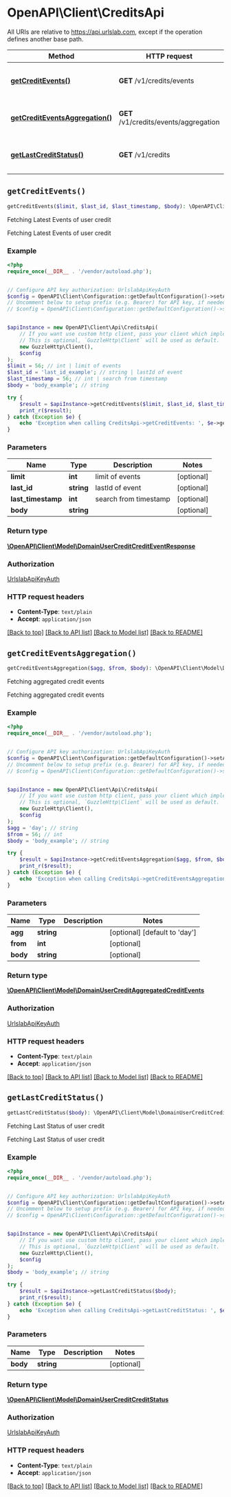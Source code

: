 # OpenAPI\Client\CreditsApi

All URIs are relative to https://api.urlslab.com, except if the operation defines another base path.

| Method | HTTP request | Description |
| ------------- | ------------- | ------------- |
| [**getCreditEvents()**](CreditsApi.md#getCreditEvents) | **GET** /v1/credits/events | Fetching Latest Events of user credit |
| [**getCreditEventsAggregation()**](CreditsApi.md#getCreditEventsAggregation) | **GET** /v1/credits/events/aggregation | Fetching aggregated credit events |
| [**getLastCreditStatus()**](CreditsApi.md#getLastCreditStatus) | **GET** /v1/credits | Fetching Last Status of user credit |


## `getCreditEvents()`

```php
getCreditEvents($limit, $last_id, $last_timestamp, $body): \OpenAPI\Client\Model\DomainUserCreditCreditEventResponse
```

Fetching Latest Events of user credit

Fetching Latest Events of user credit

### Example

```php
<?php
require_once(__DIR__ . '/vendor/autoload.php');


// Configure API key authorization: UrlslabApiKeyAuth
$config = OpenAPI\Client\Configuration::getDefaultConfiguration()->setApiKey('X-URLSLAB-KEY', 'YOUR_API_KEY');
// Uncomment below to setup prefix (e.g. Bearer) for API key, if needed
// $config = OpenAPI\Client\Configuration::getDefaultConfiguration()->setApiKeyPrefix('X-URLSLAB-KEY', 'Bearer');


$apiInstance = new OpenAPI\Client\Api\CreditsApi(
    // If you want use custom http client, pass your client which implements `GuzzleHttp\ClientInterface`.
    // This is optional, `GuzzleHttp\Client` will be used as default.
    new GuzzleHttp\Client(),
    $config
);
$limit = 56; // int | limit of events
$last_id = 'last_id_example'; // string | lastId of event
$last_timestamp = 56; // int | search from timestamp
$body = 'body_example'; // string

try {
    $result = $apiInstance->getCreditEvents($limit, $last_id, $last_timestamp, $body);
    print_r($result);
} catch (Exception $e) {
    echo 'Exception when calling CreditsApi->getCreditEvents: ', $e->getMessage(), PHP_EOL;
}
```

### Parameters

| Name | Type | Description  | Notes |
| ------------- | ------------- | ------------- | ------------- |
| **limit** | **int**| limit of events | [optional] |
| **last_id** | **string**| lastId of event | [optional] |
| **last_timestamp** | **int**| search from timestamp | [optional] |
| **body** | **string**|  | [optional] |

### Return type

[**\OpenAPI\Client\Model\DomainUserCreditCreditEventResponse**](../Model/DomainUserCreditCreditEventResponse.md)

### Authorization

[UrlslabApiKeyAuth](../../README.md#UrlslabApiKeyAuth)

### HTTP request headers

- **Content-Type**: `text/plain`
- **Accept**: `application/json`

[[Back to top]](#) [[Back to API list]](../../README.md#endpoints)
[[Back to Model list]](../../README.md#models)
[[Back to README]](../../README.md)

## `getCreditEventsAggregation()`

```php
getCreditEventsAggregation($agg, $from, $body): \OpenAPI\Client\Model\DomainUserCreditAggregatedCreditEvents
```

Fetching aggregated credit events

Fetching aggregated credit events

### Example

```php
<?php
require_once(__DIR__ . '/vendor/autoload.php');


// Configure API key authorization: UrlslabApiKeyAuth
$config = OpenAPI\Client\Configuration::getDefaultConfiguration()->setApiKey('X-URLSLAB-KEY', 'YOUR_API_KEY');
// Uncomment below to setup prefix (e.g. Bearer) for API key, if needed
// $config = OpenAPI\Client\Configuration::getDefaultConfiguration()->setApiKeyPrefix('X-URLSLAB-KEY', 'Bearer');


$apiInstance = new OpenAPI\Client\Api\CreditsApi(
    // If you want use custom http client, pass your client which implements `GuzzleHttp\ClientInterface`.
    // This is optional, `GuzzleHttp\Client` will be used as default.
    new GuzzleHttp\Client(),
    $config
);
$agg = 'day'; // string
$from = 56; // int
$body = 'body_example'; // string

try {
    $result = $apiInstance->getCreditEventsAggregation($agg, $from, $body);
    print_r($result);
} catch (Exception $e) {
    echo 'Exception when calling CreditsApi->getCreditEventsAggregation: ', $e->getMessage(), PHP_EOL;
}
```

### Parameters

| Name | Type | Description  | Notes |
| ------------- | ------------- | ------------- | ------------- |
| **agg** | **string**|  | [optional] [default to &#39;day&#39;] |
| **from** | **int**|  | [optional] |
| **body** | **string**|  | [optional] |

### Return type

[**\OpenAPI\Client\Model\DomainUserCreditAggregatedCreditEvents**](../Model/DomainUserCreditAggregatedCreditEvents.md)

### Authorization

[UrlslabApiKeyAuth](../../README.md#UrlslabApiKeyAuth)

### HTTP request headers

- **Content-Type**: `text/plain`
- **Accept**: `application/json`

[[Back to top]](#) [[Back to API list]](../../README.md#endpoints)
[[Back to Model list]](../../README.md#models)
[[Back to README]](../../README.md)

## `getLastCreditStatus()`

```php
getLastCreditStatus($body): \OpenAPI\Client\Model\DomainUserCreditCreditStatus
```

Fetching Last Status of user credit

Fetching Last Status of user credit

### Example

```php
<?php
require_once(__DIR__ . '/vendor/autoload.php');


// Configure API key authorization: UrlslabApiKeyAuth
$config = OpenAPI\Client\Configuration::getDefaultConfiguration()->setApiKey('X-URLSLAB-KEY', 'YOUR_API_KEY');
// Uncomment below to setup prefix (e.g. Bearer) for API key, if needed
// $config = OpenAPI\Client\Configuration::getDefaultConfiguration()->setApiKeyPrefix('X-URLSLAB-KEY', 'Bearer');


$apiInstance = new OpenAPI\Client\Api\CreditsApi(
    // If you want use custom http client, pass your client which implements `GuzzleHttp\ClientInterface`.
    // This is optional, `GuzzleHttp\Client` will be used as default.
    new GuzzleHttp\Client(),
    $config
);
$body = 'body_example'; // string

try {
    $result = $apiInstance->getLastCreditStatus($body);
    print_r($result);
} catch (Exception $e) {
    echo 'Exception when calling CreditsApi->getLastCreditStatus: ', $e->getMessage(), PHP_EOL;
}
```

### Parameters

| Name | Type | Description  | Notes |
| ------------- | ------------- | ------------- | ------------- |
| **body** | **string**|  | [optional] |

### Return type

[**\OpenAPI\Client\Model\DomainUserCreditCreditStatus**](../Model/DomainUserCreditCreditStatus.md)

### Authorization

[UrlslabApiKeyAuth](../../README.md#UrlslabApiKeyAuth)

### HTTP request headers

- **Content-Type**: `text/plain`
- **Accept**: `application/json`

[[Back to top]](#) [[Back to API list]](../../README.md#endpoints)
[[Back to Model list]](../../README.md#models)
[[Back to README]](../../README.md)
